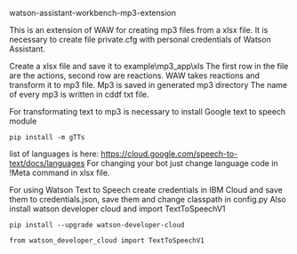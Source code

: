 
watson-assistant-workbench-mp3-extension

This is an extension of WAW for creating mp3 files from a xlsx file.
It is necessary to create file private.cfg with personal credentials of Watson Assistant.

Create a xlsx file and save it to example\mp3_app\xls
The first row in the file are the actions, second row are reactions.
WAW takes reactions and transform it to mp3 file. Mp3 is saved in generated mp3 directory
The name of every mp3 is written in cddf txt file. 

For transformating text to mp3 is necessary to install Google text to speech module 
```
pip install -m gTTs 
```

list of languages is here: https://cloud.google.com/speech-to-text/docs/languages
For changing your bot just change language code in !Meta command in xlsx file. 

For using Watson Text to Speech create credentials in IBM Cloud and save them to credentials.json, save them and change classpath in config.py
Also install watson developer cloud and import TextToSpeechV1
```
pip install --upgrade watson-developer-cloud

```

```
from watson_developer_cloud import TextToSpeechV1

```
